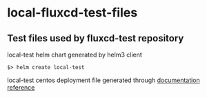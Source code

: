 # local-fluxcd-test-files

## Test files used by fluxcd-test repository

local-test helm chart generated by helm3 client
```
$> helm create local-test
```

local-test centos deployment file generated through [documentation reference](https://kubernetes.io/docs/concepts/workloads/controllers/deployment/)
